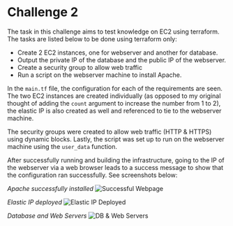 # Challenge 2

The task in this challenge aims to test knowledge on EC2 using terraform. The tasks are listed below to be done using terraform only:

- Create 2 EC2 instances, one for webserver and another for database.
- Output the private IP of the database and the public IP of the webserver.
- Create a security group to allow web traffic
- Run a script on the webserver machine to install Apache.

In the `main.tf` file, the configuration for each of the requirements are seen. The two EC2 instances are created individually (as opposed to my original thought of adding the `count` argument to increase the number from 1 to 2), the elastic IP is also created as well and referenced to tie to the webserver machine.

The security groups were created to allow web traffic (HTTP & HTTPS) using dynamic blocks. Lastly, the script was set up to run on the webserver machine using the `user_data` function.

After successfully running and building the infrastructure, going to the IP of the webserver via a web browser leads to a success message to show that the configuration ran successfully. See screenshots below:

*Apache successfully installed*
![Successful Webpage](webpage.png)

*Elastic IP deployed*
![Elastic IP Deployed](EIP.png)

*Database and Web Servers*
![DB & Web Servers](dbweb.png)
